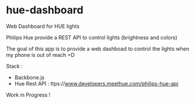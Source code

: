 # hue-dashboard

Web Dashboard for HUE lights

Philips Hue provide a REST API to control lights (brightness and colors)

The goal of this app is to provide a web dashboad to control the lights when my phone is out of reach =D

Stack : 
* Backbone.js
* Hue Rest API : ttps://www.developers.meethue.com/philips-hue-api

Work in Progress !
